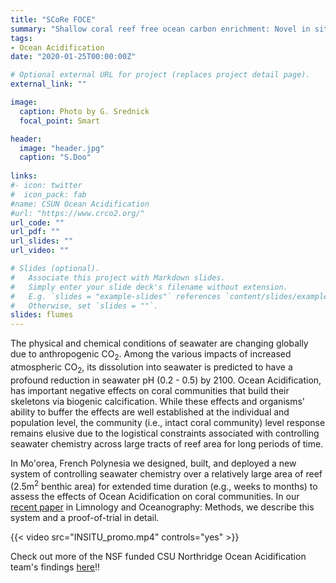 ```yaml
---
title: "SCoRe FOCE"
summary: "Shallow coral reef free ocean carbon enrichment: Novel in situ ﬂumes to manipulate pCO<sub>2</sub> on shallow tropical coral reef communities?"
tags:
- Ocean Acidification
date: "2020-01-25T00:00:00Z"

# Optional external URL for project (replaces project detail page).
external_link: ""

image:
  caption: Photo by G. Srednick
  focal_point: Smart

header:
  image: "header.jpg"
  caption: "S.Doo"
  
links:
#- icon: twitter
#  icon_pack: fab
#name: CSUN Ocean Acidification
#url: "https://www.crco2.org/"
url_code: ""
url_pdf: ""
url_slides: ""
url_video: ""

# Slides (optional).
#   Associate this project with Markdown slides.
#   Simply enter your slide deck's filename without extension.
#   E.g. `slides = "example-slides"` references `content/slides/example-slides.md`.
#   Otherwise, set `slides = ""`.
slides: flumes
---
```


The physical and chemical conditions of seawater are changing globally due to anthropogenic CO<sub>2</sub>. Among the various impacts of increased atmospheric CO<sub>2</sub>, its dissolution into seawater is predicted to have a profound reduction in seawater pH (0.2 - 0.5) by 2100. Ocean Acidification, has important negative effects on coral communities that build their skeletons via biogenic calcification. While these effects and organisms' ability to buffer the effects are well established at the individual and population level, the community (i.e., intact coral community) level response remains elusive due to the logistical constraints associated with controlling seawater chemistry across large tracts of reef area for long periods of time. 

In Mo'orea, French Polynesia we designed, built, and deployed a new system of controlling seawater chemistry over a relatively large area of reef (2.5m<sup>2</sup> benthic area) for extended time duration (e.g., weeks to months) to assess the effects of Ocean Acidification on coral communities. In our [recent paper](https://aslopubs.onlinelibrary.wiley.com/doi/abs/10.1002/lom3.10349) in Limnology and Oceanography: Methods, we describe this system and a proof-of-trial in detail.

{{< video src="INSITU_promo.mp4" controls="yes" >}}

Check out more of the NSF funded CSU Northridge Ocean Acidification team's findings [here](https://www.crco2.org/)!!

